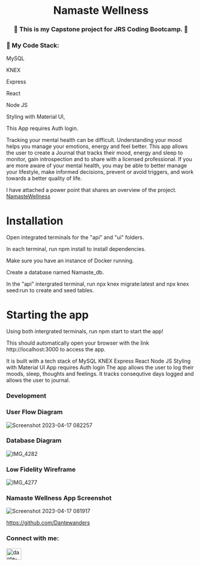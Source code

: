 
<h1 align="center">
 Namaste Wellness </h1>
<h3 align="center">👋
 This is my Capstone project for JRS Coding Bootcamp. 👋</h3>

<h3 align="left">🔭 My Code Stack:</h3>
<p align="left">
<l>MySQL

<l>KNEX

<l>Express

<l>React

<l>Node JS

<l>Styling with Material UI,

<p>This App requires Auth login.</P>

Tracking your mental health can be difficult. Understanding your mood helps you manage your emotions, energy and feel better. This app allows the user to create a Journal that tracks their mood, energy and sleep to monitor, gain introspection and to share with a licensed professional.
If you are more aware of your mental health, you may be able to better manage your lifestyle, make informed decisions, prevent or avoid triggers, and work towards a better quality of life.


I have attached a power point that shares an overview of the project.
[NamasteWellness](https://github.com/Dantewanders/NamasteWellness/files/11272956/NamasteWellness.PP.pptx)

<h1>Installation</h1>

<p>Open integrated terminals for the "api" and "ui" folders.

In each terminal, run npm install to install dependencies.

Make sure you have an instance of Docker running.

Create a database named Namaste_db.

In the "api" intergrated terminal, run npx knex migrate:latest and npx knex seed:run to create and seed tables.</p>

<h1>Starting the app</h1>

Using both intergrated terminals, run npm start to start the app!

This should automatically open your browser with the link http://localhost:3000 to access the app.

It is built with a tech stack of
MySQL
KNEX
Express
React
Node JS
Styling with Material UI
App requires Auth login
The app allows the user to log their moods, sleep, thoughts and feelings. It tracks consequtive days logged and allows the user to journal.


<h3 align="left">Development</h3>

<h3 align="left">User Flow Diagram</h3> 
 
![Screenshot 2023-04-17 082257](https://user-images.githubusercontent.com/121504846/232482787-7a19aa75-8a72-48ac-b4c4-29b8b0b0b6d6.png)
 
 <h3 align="left">Database Diagram</h3>

![IMG_4282](https://user-images.githubusercontent.com/121504846/232482817-844ea4db-e552-425e-9154-4010ac823485.JPG)
  <h3 align="left">Low Fidelity Wireframe</h3>

![IMG_4277](https://user-images.githubusercontent.com/121504846/232482843-d89a0234-0694-48a2-aef3-54e182936434.JPG)
  <h3 align="left">Namaste Wellness App Screenshot</h3>

![Screenshot 2023-04-17 081917](https://user-images.githubusercontent.com/121504846/232482880-e0c63ab3-8bd8-4b7e-b0ec-278136de3f69.png)

https://github.com/Dantewanders
<h3 align="left">Connect with me:</h3>
<p align="left">
<a href="https://linkedin.com/in/dante-p-taylor" target="blank"><img align="center" src="https://raw.githubusercontent.com/rahuldkjain/github-profile-readme-generator/master/src/images/icons/Social/linked-in-alt.svg" alt="dante-p-taylor" height="30" width="40" /></a>
</p>



